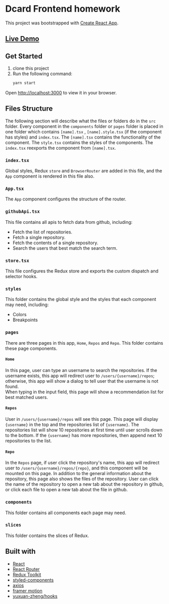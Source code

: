 # Dcard Frontend homework

This project was bootstrapped with [Create React App](https://github.com/facebook/create-react-app).

## [Live Demo](https://dcard-homework.vercel.app/)

## Get Started

1. clone this project
2. Run the following command:
    ```bash
    yarn start
    ```

Open [http://localhost:3000](http://localhost:3000) to view it in your browser.

## Files Structure

The following section will describe what the files or folders do in the `src` folder. Every component in the `components` folder or `pages` folder is placed in one folder which contains `[name].tsx` , `[name].style.tsx` (if the component has styles) and `index.tsx`. The `[name].tsx` contains the functionality of the component. The `style.tsx` contains the styles of the components. The `index.tsx` reexports the component from `[name].tsx`.

### `index.tsx` 

Global styles, Redux `store` and `BrowserRouter` are added in this file, and the `App` component is rendered in this file also.

### `App.tsx`

The `App` component configures the structure of the router.

### `githubApi.tsx`

This file contains all apis to fetch data from github, including:
- Fetch the list of repositories.
- Fetch a single repository.
- Fetch the contents of a single repository.
- Search the users that best match the search term.

### `store.tsx`

This file configures the Redux store and exports the custom dispatch and selector hooks.

### `styles`

This folder contains the global style and the styles that each component may need, including:
- Colors
- Breakpoints

### `pages`

There are three pages in this app, `Home`, `Repos` and `Repo`. This folder contains these page components.

#### `Home`

In this page, user can type an username to search the repositories. If the username exists, this app will redirect user to `/users/{username}/repos`; otherwise, this app will show a dialog to tell user that the username is not found.\
When typing in the input field, this page will show a recommendation list for best matched users.

#### `Repos`

User in `/users/{username}/repos` will see this page. This page will display `{username}` in the top and the repositories list of `{username}`. The repositories list will show 10 repositories at first time until user scrolls down to the bottom. If the `{username}` has more repositories, then append next 10 repositories to the list.

#### `Repo`
In the `Repos` page, if user click the repository's name, this app will redirect user to `/users/{username}/repos/{repo}`, and this component will be mounted on this page. In addition to the general information about the repository, this page also shows the files of the repository. User can click the name of the repository to open a new tab about the repository in github, or click each file to open a new tab about the file in github.

### `components`

This folder contains all components each page may need.

### `slices`

This folder contains the slices of Redux.

## Built with

- [React](https://github.com/facebook/react)
- [React Router](https://github.com/remix-run/react-router)
- [Redux Toolkit](https://github.com/reduxjs/redux-toolkit)
- [styled-components](https://github.com/styled-components/styled-components)
- [axios](https://github.com/axios/axios)
- [framer motion](https://github.com/framer/motion)
- [yuxuan-zheng/hooks](https://github.com/jason89521/hooks)

